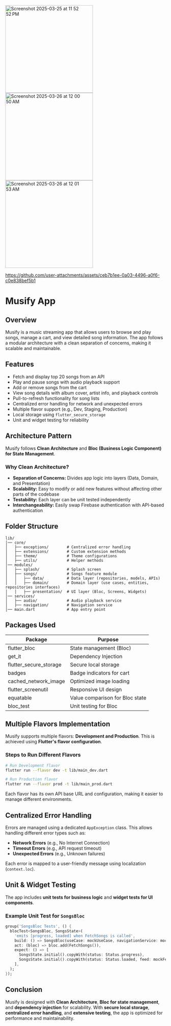 
<img width="275" alt="Screenshot 2025-03-25 at 11 52 52 PM" src="https://github.com/user-attachments/assets/5ed17190-61de-4530-b814-be030810c5b5" />  

<img width="275" alt="Screenshot 2025-03-26 at 12 00 50 AM" src="https://github.com/user-attachments/assets/f164c29e-20ee-49d3-bdfc-0b6bcf81047d" />

<img width="275" alt="Screenshot 2025-03-26 at 12 01 53 AM" src="https://github.com/user-attachments/assets/50fe0eba-54f9-4536-b01a-28aee3998678" />

https://github.com/user-attachments/assets/ceb7b1ee-0a03-4496-a0f6-c0e838bef5b1


# Musify App

## Overview
Musify is a music streaming app that allows users to browse and play songs, manage a cart, and view detailed song information. The app follows a modular architecture with a clean separation of concerns, making it scalable and maintainable.

## Features
- Fetch and display top 20 songs from an API
- Play and pause songs with audio playback support
- Add or remove songs from the cart
- View song details with album cover, artist info, and playback controls
- Pull-to-refresh functionality for song lists
- Centralized error handling for network and unexpected errors
- Multiple flavor support (e.g., Dev, Staging, Production)
- Local storage using `flutter_secure_storage`
- Unit and widget testing for reliability

## Architecture Pattern
Musify follows **Clean Architecture** and **Bloc (Business Logic Component) for State Management**.

### Why Clean Architecture?
- **Separation of Concerns:** Divides app logic into layers (Data, Domain, and Presentation)
- **Scalability:** Easy to modify or add new features without affecting other parts of the codebase
- **Testability:** Each layer can be unit tested independently
- **Interchangeability:** Easily swap Firebase authentication with API-based authentication

## Folder Structure
```
lib/
│── core/
│   ├── exceptions/        # Centralized error handling
│   ├── extensions/        # Custom extension methods
│   ├── theme/             # Theme configurations
│   ├── utils/             # Helper methods
│── modules/
│   ├── splash/            # Splash screen
│   ├── songs/             # Songs feature module
│   │   ├── data/          # Data layer (repositories, models, APIs)
│   │   ├── domain/        # Domain layer (use cases, entities, repositories interfaces)
│   │   ├── presentation/  # UI layer (Bloc, Screens, Widgets)
│── services/
│   ├── audio/             # Audio playback service
│   ├── navigation/        # Navigation service
│── main.dart              # App entry point
```

## Packages Used
| Package                 | Purpose |
|-------------------------|---------|
| flutter_bloc            | State management (Bloc) |
| get_it                  | Dependency Injection |
| flutter_secure_storage  | Secure local storage |
| badges                  | Badge indicators for cart |
| cached_network_image    | Optimized image loading |
| flutter_screenutil      | Responsive UI design |
| equatable               | Value comparison for Bloc state |
| bloc_test               | Unit testing for Bloc |

## Multiple Flavors Implementation
Musify supports multiple flavors: **Development and Production**. This is achieved using **Flutter's flavor configuration**.

### Steps to Run Different Flavors
```sh
# Run Development flavor
flutter run --flavor dev -t lib/main_dev.dart

# Run Production flavor
flutter run --flavor prod -t lib/main_prod.dart
```

Each flavor has its own API base URL and configuration, making it easier to manage different environments.

## Centralized Error Handling
Errors are managed using a dedicated `AppException` class. This allows handling different error types such as:
- **Network Errors** (e.g., No Internet Connection)
- **Timeout Errors** (e.g., API request timeout)
- **Unexpected Errors** (e.g., Unknown failures)

Each error is mapped to a user-friendly message using localization (`context.loc`).

## Unit & Widget Testing
The app includes **unit tests for business logic** and **widget tests for UI components**.

### Example Unit Test for `SongsBloc`
```dart
group('SongsBloc Tests', () {
  blocTest<SongsBloc, SongsState>(
    'emits [progress, loaded] when FetchSongs is called',
    build: () => SongsBloc(useCase: mockUseCase, navigationService: mockNavService),
    act: (bloc) => bloc.add(FetchSongs()),
    expect: () => [
      SongsState.initial().copyWith(status: Status.progress),
      SongsState.initial().copyWith(status: Status.loaded, feed: mockFeed),
    ],
  );
});
```

## Conclusion
Musify is designed with **Clean Architecture**, **Bloc for state management**, and **dependency injection** for scalability. With **secure local storage**, **centralized error handling**, and **extensive testing**, the app is optimized for performance and maintainability.


